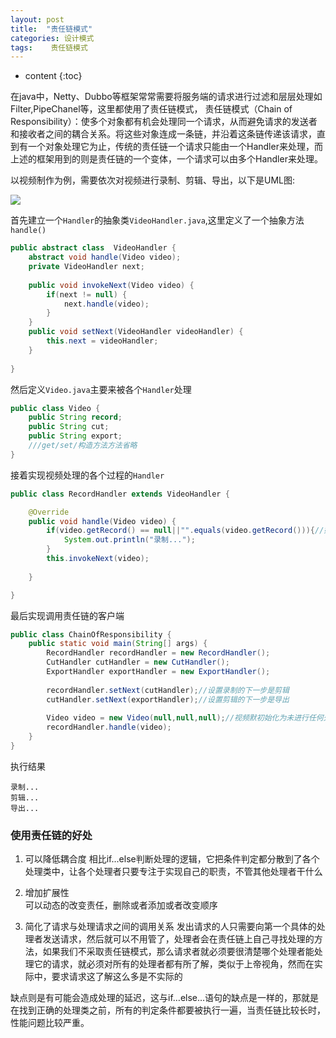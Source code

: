 ```yaml
---
layout: post
title:  "责任链模式"
categories: 设计模式
tags:    责任链模式  
---
```


* content
{:toc}


在java中，Netty、Dubbo等框架常常需要将服务端的请求进行过滤和层层处理如Filter,PipeChanel等，这里都使用了责任链模式， 责任链模式（Chain of Responsibility）：使多个对象都有机会处理同一个请求，从而避免请求的发送者和接收者之间的耦合关系。将这些对象连成一条链，并沿着这条链传递该请求，直到有一个对象处理它为止，传统的责任链一个请求只能由一个Handler来处理，而上述的框架用到的则是责任链的一个变体，一个请求可以由多个Handler来处理。




以视频制作为例，需要依次对视频进行录制、剪辑、导出，以下是UML图: 

![](https://i.loli.net/2018/10/01/5bb212ba58e4b.png)

首先建立一个`Handler`的抽象类`VideoHandler.java`,这里定义了一个抽象方法`handle()`

``` java
public abstract class  VideoHandler {
	abstract void handle(Video video);
	private VideoHandler next;
	
	public void invokeNext(Video video) {
		if(next != null) {
			next.handle(video);
		}
	}
	public void setNext(VideoHandler videoHandler) {
		this.next = videoHandler;
	}
	
}

```
然后定义`Video.java`主要来被各个`Handler`处理

``` java
public class Video {
	public String record;
	public String cut;
	public String export;
    ///get/set/构造方法方法省略
}
```

接着实现视频处理的各个过程的`Handler`

``` java  
public class RecordHandler extends VideoHandler {

	@Override
	public void handle(Video video) {
		if(video.getRecord() == null||"".equals(video.getRecord())){//如果录制有内容，则跳过，下一个Handle处理
			System.out.println("录制...");
		}
		this.invokeNext(video);
		
	}

}
```

最后实现调用责任链的客户端

``` java
public class ChainOfResponsibility {
	public static void main(String[] args) {
		RecordHandler recordHandler = new RecordHandler();
		CutHandler cutHandler = new CutHandler();
		ExportHandler exportHandler = new ExportHandler();
		
		recordHandler.setNext(cutHandler);//设置录制的下一步是剪辑
		cutHandler.setNext(exportHandler);//设置剪辑的下一步是导出
		
		Video video = new Video(null,null,null);//视频默初始化为未进行任何处理，传入空
		recordHandler.handle(video);
	}
}
```

执行结果

```
录制...
剪辑...
导出...
```




### 使用责任链的好处

1. 可以降低耦合度
    相比if...else判断处理的逻辑，它把条件判定都分散到了各个处理类中，让各个处理者只要专注于实现自己的职责，不管其他处理者干什么

2. 增加扩展性  
    可以动态的改变责任，删除或者添加或者改变顺序

3. 简化了请求与处理请求之间的调用关系
    发出请求的人只需要向第一个具体的处理者发送请求，然后就可以不用管了，处理者会在责任链上自己寻找处理的方法，如果我们不采取责任链模式，那么请求者就必须要很清楚哪个处理者能处理它的请求，就必须对所有的处理者都有所了解，类似于上帝视角，然而在实际中，要求请求这了解这么多是不实际的

缺点则是有可能会造成处理的延迟，这与if…else…语句的缺点是一样的，那就是在找到正确的处理类之前，所有的判定条件都要被执行一遍，当责任链比较长时，性能问题比较严重。
